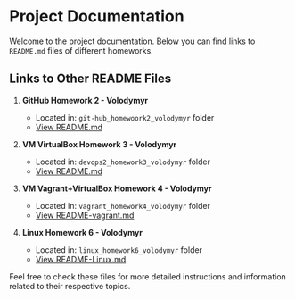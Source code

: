# Project Documentation

Welcome to the project documentation. Below you can find links to  `README.md` files of different homeworks.
## Links to Other README Files

1. **GitHub Homework 2 - Volodymyr**
    - Located in: `git-hub_homewoork2_volodymyr` folder
    - [View README.md](./git-hub_homewoork2_volodymyr/README.md)

2. **VM VirtualBox Homework 3 - Volodymyr**
    - Located in: `devops2_homework3_volodymyr` folder
    - [View README.md](./devops2_homework3_volodymyr/README.md)

3. **VM Vagrant+VirtualBox Homework 4 - Volodymyr**
   - Located in: `vagrant_homework4_volodymyr` folder
   - [View README-vagrant.md](./vagrant_homework4_volodymyr/README-vagrant.md)

4. **Linux Homework 6 - Volodymyr**
   - Located in: `linux_homework6_volodymyr` folder
   - [View README-Linux.md](./linux_homework6_volodymyr/README-Linux.md)

Feel free to check these files for more detailed instructions and information related to their respective topics.
